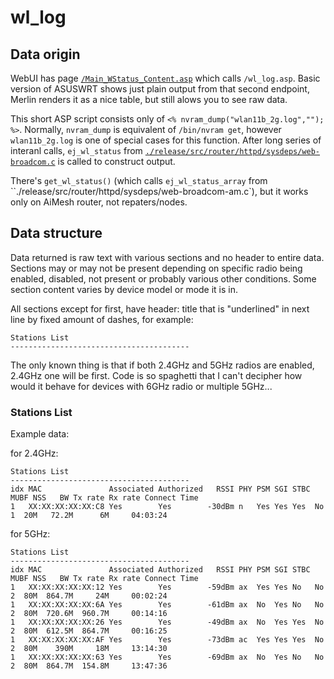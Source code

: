 # wl_log

## Data origin

WebUI has page [`/Main_WStatus_Content.asp`](https://github.com/RMerl/asuswrt-merlin.ng/blob/master/release/src/router/www/Main_WStatus_Content.asp) which calls `/wl_log.asp`. Basic version of ASUSWRT shows just plain output from that second endpoint, Merlin renders it as a nice table, but still alows you to see raw data.

This short ASP script consists only of `<% nvram_dump("wlan11b_2g.log",""); %>`. Normally, `nvram_dump` is equivalent of `/bin/nvram get`, however `wlan11b_2g.log` is one of special cases for this function. After long series of interanl calls, `ej_wl_status` from [`./release/src/router/httpd/sysdeps/web-broadcom.c`](https://github.com/RMerl/asuswrt-merlin.ng/blob/master/release/src/router/httpd/sysdeps/web-broadcom.c) is called to construct output. 

There's `get_wl_status()` (which calls `ej_wl_status_array` from ``./release/src/router/httpd/sysdeps/web-broadcom-am.c`), but it works only on AiMesh router, not repaters/nodes.

## Data structure

Data returned is raw text with various sections and no header to entire data. Sections may or may not be present depending on specific radio being enabled, disabled, not present or probably various other conditions. Some section content varies by device model or mode it is in.

All sections except for first, have header: title that is "underlined" in next line by fixed amount of dashes, for example:

```
Stations List
----------------------------------------
```

The only known thing is that if both 2.4GHz and 5GHz radios are enabled, 2.4GHz one will be first. Code is so spaghetti that I can't decipher how would it behave for devices with 6GHz radio or multiple 5GHz...

### Stations List

Example data:

for 2.4GHz:
```
Stations List
----------------------------------------
idx MAC               Associated Authorized   RSSI PHY PSM SGI STBC MUBF NSS   BW Tx rate Rx rate Connect Time
1   XX:XX:XX:XX:XX:C8 Yes        Yes        -30dBm n   Yes Yes Yes  No     1  20M   72.2M      6M     04:03:24
```

for 5GHz:
```
Stations List
----------------------------------------
idx MAC               Associated Authorized   RSSI PHY PSM SGI STBC MUBF NSS   BW Tx rate Rx rate Connect Time
1   XX:XX:XX:XX:XX:12 Yes        Yes        -59dBm ax  Yes Yes No   No     2  80M  864.7M     24M     00:02:24
1   XX:XX:XX:XX:XX:6A Yes        Yes        -61dBm ax  No  Yes No   No     2  80M  720.6M  960.7M     00:14:16
1   XX:XX:XX:XX:XX:26 Yes        Yes        -49dBm ax  No  Yes Yes  No     2  80M  612.5M  864.7M     00:16:25
1   XX:XX:XX:XX:XX:AF Yes        Yes        -73dBm ac  Yes Yes Yes  No     2  80M    390M     18M     13:14:30
1   XX:XX:XX:XX:XX:63 Yes        Yes        -69dBm ax  No  Yes No   No     2  80M  864.7M  154.8M     13:47:36
```
